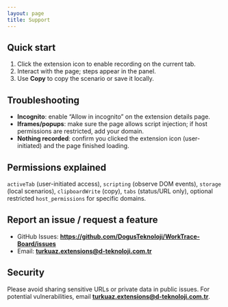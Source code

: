 ```yaml
---
layout: page
title: Support
---
```


## Quick start

1. Click the extension icon to enable recording on the current tab.
2. Interact with the page; steps appear in the panel.
3. Use **Copy** to copy the scenario or save it locally.

## Troubleshooting

- **Incognito**: enable “Allow in incognito” on the extension details page.
- **Iframes/popups**: make sure the page allows script injection; if host permissions are restricted, add your domain.
- **Nothing recorded**: confirm you clicked the extension icon (user-initiated) and the page finished loading.

## Permissions explained

`activeTab` (user-initiated access), `scripting` (observe DOM events), `storage` (local scenarios), `clipboardWrite` (copy), `tabs` (status/URL only), optional restricted `host_permissions` for specific domains.

## Report an issue / request a feature

- GitHub Issues: **https://github.com/DogusTeknoloji/WorkTrace-Board/issues**
- Email: **turkuaz.extensions@d-teknoloji.com.tr**

## Security

Please avoid sharing sensitive URLs or private data in public issues. For potential vulnerabilities, email **turkuaz.extensions@d-teknoloji.com.tr**.

